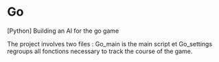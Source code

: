 # Go
[Python] Building an AI for the go game

The project involves two files : Go_main is the main script et Go_settings regroups all fonctions necessary to track the course of the game.
